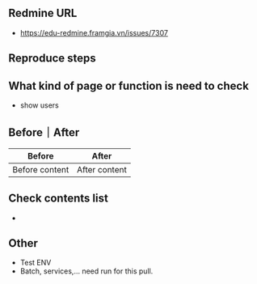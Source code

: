 ## Redmine URL
 - https://edu-redmine.framgia.vn/issues/7307

## Reproduce steps


## What kind of page or function is need to check
 - show users

## Before｜After
Before|After|
--|--|
Before content|After content|

## Check contents list
 -

## Other
 - Test ENV
 - Batch, services,... need run for this pull.

